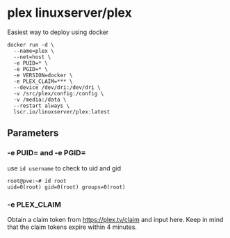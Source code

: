 # plex linuxserver/plex

Easiest way to deploy using docker
```
docker run -d \
  --name=plex \
  --net=host \
  -e PUID=* \
  -e PGID=* \
  -e VERSION=docker \
  -e PLEX_CLAIM=*** \
  --device /dev/dri:/dev/dri \
  -v /src/plex/config:/config \
  -v /media:/data \
  --restart always \
  lscr.io/linuxserver/plex:latest
```

## Parameters

### -e PUID= and -e PGID=

use `id username` to check to uid and gid

```
root@pve:~# id root
uid=0(root) gid=0(root) groups=0(root)
```

### -e PLEX_CLAIM

Obtain a claim token from https://plex.tv/claim and input here. Keep in mind that the claim tokens expire within 4 minutes.
